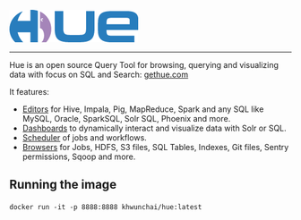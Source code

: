 ![alt text](https://raw.githubusercontent.com/cloudera/hue/master/docs/images/hue_logo.png "Hue Logo")

-----------------------

Hue is an open source Query Tool for browsing, querying and visualizing data with focus on SQL and Search: [gethue.com](http://gethue.com)

It features:

   * [Editors](http://gethue.com/sql-editor/) for Hive, Impala, Pig, MapReduce, Spark and any SQL like MySQL, Oracle, SparkSQL, Solr SQL, Phoenix and more.
   * [Dashboards](http://gethue.com/search-dashboards/) to dynamically interact and visualize data with Solr or SQL.
   * [Scheduler](http://gethue.com/scheduling/) of jobs and workflows.
   * [Browsers](http://gethue.com/browsers/) for Jobs, HDFS, S3 files, SQL Tables, Indexes, Git files, Sentry permissions, Sqoop and more.

## Running the image

`docker run -it -p 8888:8888 khwunchai/hue:latest`
